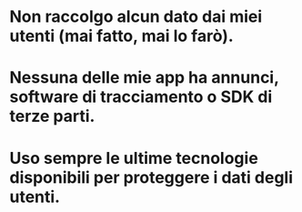 # Non raccolgo alcun dato dai miei utenti (mai fatto, mai lo farò).
# Nessuna delle mie app ha annunci, software di tracciamento o SDK di terze parti.
# Uso sempre le ultime tecnologie disponibili per proteggere i dati degli utenti.
